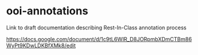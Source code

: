 # ooi-annotations

Link to draft documentation describing Rest-In-Class annotation process

https://docs.google.com/document/d/1c9tL6WlR_D8JORpmbXDmCTBm86WyPt9KDwLDKBfXMk8/edit